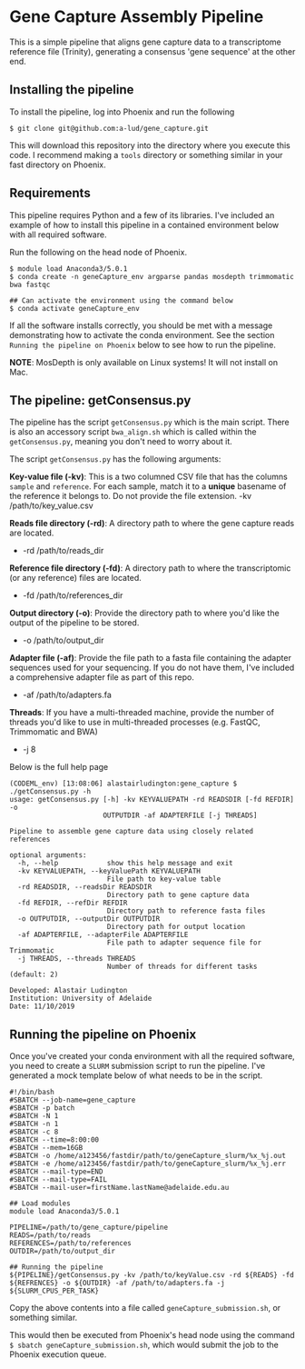 # Gene Capture Assembly Pipeline

This is a simple pipeline that aligns gene capture data to a transcriptome reference file (Trinity), generating a consensus 'gene sequence' at the other end.

## Installing the pipeline

To install the pipeline, log into Phoenix and run the following

`$ git clone git@github.com:a-lud/gene_capture.git`

This will download this repository into the directory where you execute this code. I recommend making a `tools` directory or something similar in your fast directory on Phoenix.

## Requirements

This pipeline requires Python and a few of its libraries. I've included an example of how to install this pipeline in a contained environment below with all required software.

Run the following on the head node of Phoenix.

```
$ module load Anaconda3/5.0.1
$ conda create -n geneCapture_env argparse pandas mosdepth trimmomatic bwa fastqc

## Can activate the environment using the command below
$ conda activate geneCapture_env
```

If all the software installs correctly, you should be met with a message demonstrating how to activate the conda environment. See the section `Running the pipeline on Phoenix` below to see how to run the pipeline.

**NOTE**: MosDepth is only available on Linux systems! It will not install on Mac.

## The pipeline: getConsensus.py

The pipeline has the script `getConsensus.py` which is the main script. There is also an accessory script `bwa_align.sh` which is called within the `getConsensus.py`, meaning you don't need to worry about it.

The script `getConsensus.py` has the following arguments:

**Key-value file (-kv)**: This is a two columned CSV file that has the columns `sample` and `reference`. For each sample, match it to a **unique** basename of the reference it belongs to. Do not provide the file extension.
    -kv /path/to/key_value.csv

**Reads file directory (-rd)**: A directory path to where the gene capture reads are located.
  
- -rd /path/to/reads_dir

**Reference file directory (-fd)**: A directory path to where the transcriptomic (or any reference) files are located.
  
- -fd /path/to/references_dir

**Output directory (-o)**: Provide the directory path to where you'd like the output of the pipeline to be stored.
  
- -o /path/to/output_dir

**Adapter file (-af)**: Provide the file path to a fasta file containing the adapter sequences used for your sequencing. If you do not have them, I've included a comprehensive adapter file as part of this repo.

- -af /path/to/adapters.fa

**Threads**: If you have a multi-threaded machine, provide the number of threads you'd like to use in multi-threaded processes (e.g. FastQC, Trimmomatic and BWA)

- -j 8

Below is the full help page

```
(CODEML_env) [13:08:06] alastairludington:gene_capture $ ./getConsensus.py -h
usage: getConsensus.py [-h] -kv KEYVALUEPATH -rd READSDIR [-fd REFDIR] -o
                       OUTPUTDIR -af ADAPTERFILE [-j THREADS]

Pipeline to assemble gene capture data using closely related references

optional arguments:
  -h, --help            show this help message and exit
  -kv KEYVALUEPATH, --keyValuePath KEYVALUEPATH
                        File path to key-value table
  -rd READSDIR, --readsDir READSDIR
                        Directory path to gene capture data
  -fd REFDIR, --refDir REFDIR
                        Directory path to reference fasta files
  -o OUTPUTDIR, --outputDir OUTPUTDIR
                        Directory path for output location
  -af ADAPTERFILE, --adapterFile ADAPTERFILE
                        File path to adapter sequence file for Trimmomatic
  -j THREADS, --threads THREADS
                        Number of threads for different tasks (default: 2)

Developed: Alastair Ludington
Institution: University of Adelaide
Date: 11/10/2019
```

## Running the pipeline on Phoenix

Once you've created your conda environment with all the required software, you need to create a `SLURM` submission script to run the pipeline. I've generated a mock template below of what needs to be in the script.

```
#!/bin/bash
#SBATCH --job-name=gene_capture
#SBATCH -p batch
#SBATCH -N 1
#SBATCH -n 1
#SBATCH -c 8
#SBATCH --time=8:00:00
#SBATCH --mem=16GB
#SBATCH -o /home/a123456/fastdir/path/to/geneCapture_slurm/%x_%j.out
#SBATCH -e /home/a123456/fastdir/path/to/geneCapture_slurm/%x_%j.err
#SBATCH --mail-type=END
#SBATCH --mail-type=FAIL
#SBATCH --mail-user=firstName.lastName@adelaide.edu.au

## Load modules
module load Anaconda3/5.0.1

PIPELINE=/path/to/gene_capture/pipeline
READS=/path/to/reads
REFERENCES=/path/to/references
OUTDIR=/path/to/output_dir

## Running the pipeline
${PIPELINE}/getConsensus.py -kv /path/to/keyValue.csv -rd ${READS} -fd ${REFRENCES} -o ${OUTDIR} -af /path/to/adapters.fa -j ${SLURM_CPUS_PER_TASK}
```

Copy the above contents into a file called `geneCapture_submission.sh`, or something similar.

This would then be executed from Phoenix's head node using the command `$ sbatch geneCapture_submission.sh`, which
would submit the job to the Phoenix execution queue.
